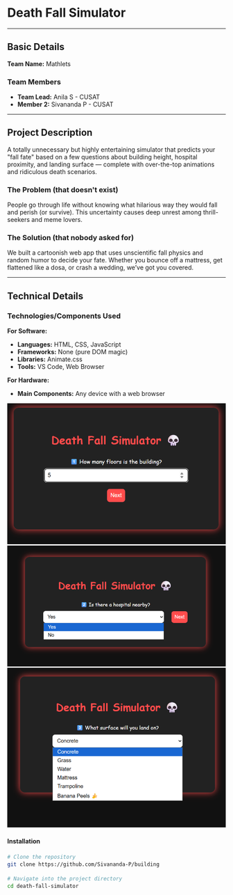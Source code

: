 # Death Fall Simulator

---

## Basic Details

**Team Name:** Mathlets

### Team Members

* **Team Lead:** Anila S - CUSAT
* **Member 2:** Sivananda P - CUSAT

---

## Project Description

A totally unnecessary but highly entertaining simulator that predicts your "fall fate" based on a few questions about building height, hospital proximity, and landing surface — complete with over-the-top animations and ridiculous death scenarios.

### The Problem (that doesn't exist)

People go through life without knowing what hilarious way they would fall and perish (or survive). This uncertainty causes deep unrest among thrill-seekers and meme lovers.

### The Solution (that nobody asked for)

We built a cartoonish web app that uses unscientific fall physics and random humor to decide your fate. Whether you bounce off a mattress, get flattened like a dosa, or crash a wedding, we’ve got you covered.

---

## Technical Details

### Technologies/Components Used

**For Software:**
* **Languages:** HTML, CSS, JavaScript
* **Frameworks:** None (pure DOM magic)
* **Libraries:** Animate.css
* **Tools:** VS Code, Web Browser

**For Hardware:**
* **Main Components:** Any device with a web browser

![Screenshot1](https://github.com/Sivananda-P/building/blob/master/Screenshot%202025-08-09%20034113.png)
![Screenshot2](https://github.com/Sivananda-P/building/blob/master/Screenshot%202025-08-09%20034128.png?raw=true)
![Screenshot3](https://github.com/Sivananda-P/building/blob/master/Screenshot%202025-08-09%20034203.png?raw=true)


#### Installation
```bash
# Clone the repository
git clone https://github.com/Sivananda-P/building

# Navigate into the project directory
cd death-fall-simulator
